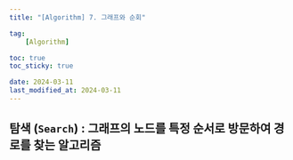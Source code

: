 ```yaml
---
title: "[Algorithm] 7. 그래프와 순회"

tag:
    [Algorithm]

toc: true
toc_sticky: true

date: 2024-03-11
last_modified_at: 2024-03-11
---
```


## 탐색 (```Search```) : 그래프의 노드를 특정 순서로 방문하여 경로를 찾는 알고리즘